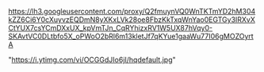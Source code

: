 https://lh3.googleusercontent.com/proxy/Q2fmuynVQ0WnTKTmYD2hM304kZZ6Ci6Y0cXuyvzEQDmN8yXKxLVk28oe8FbzKkTxqWnYao0EGTGy3IRXvXCtYUX7csYCmDXxUX_kpVmTJn_CqRYhizxRV1W5UX87hVqy0-SKAvtVC0DLtbfo5X_oPWoO2bRl6m13kletJf7qKYue1gaaWu77I06gMOZOyrtA


 "https://i.ytimg.com/vi/OCGGdJIo6jI/hqdefault.jpg"

